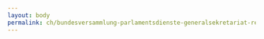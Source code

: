 ```yaml
---
layout: body
permalink: ch/bundesversammlung-parlamentsdienste-generalsekretariat-ressourcen-sicherheit-und-logistik-personaldienst/
---
```


